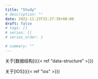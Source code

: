 ```yaml
---
title: "Study"
# description: ""
date: 2022-11-23T15:27:39+08:00
draft: false
# tags: []
# series: []
# series_order: 1

# summary: ""
---
```


关于[数据结构]({{< ref "data-structure" >}})

关于[IOS]({{< ref "ios" >}})
